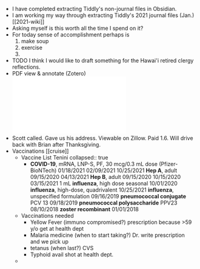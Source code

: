 - I have completed extracting Tiddly's non-journal files in Obsidian.
- I am working my way through extracting Tiddly's 2021 journal files (Jan.) [[2021-wiki]]
- Asking myself is this worth all the time I spend on it?
- For today sense of accomplishment perhaps is
  1. make soup
  2. exercise
  3.
- TODO I think I would like to draft something for the Hawai'i retired clergy reflections.
- PDF view & annotate (Zotero) ![inc-exp-2022.pdf](../assets/inc-exp-2022_1666811872671_0.pdf)
- Scott called. Gave us his address. Viewable on Zillow. Paid 1.6. Will drive back with Brian after Thanksgiving.
- Vaccinations [[cruise]]
	- Vaccine List Tenini
	  collapsed:: true
		- **COVID-19**, mRNA, LNP-S, PF, 30 mcg/0.3 mL dose (Pfizer-BioNTech)
		     01/18/2021
		     02/09/2021
		     10/25/2021
		  **Hep A**, adult
		     09/15/2020
		     04/13/2021
		  **Hep B**, adult
		     09/15/2020
		     10/15/2020
		     03/15/2021    1 mL
		  **influenza**, high dose seasonal
		     10/01/2020
		  **influenza**, high-dose, quadrivalent
		     10/25/2021
		  **influenza**, unspecified formulation
		     09/16/2019
		  **pneumococcal conjugate** PCV 13
		     09/18/2019
		  **pneumococcal polysaccharide** PPV23
		     08/10/2018
		  **zoster recombinant**
		     01/01/2018
	- Vaccinations needed
		- Yellow Fever (immuno compromised?) prescription because >59 y/o get at health dept
		- Malaria medicine (when to start taking?) Dr. write prescription and we pick up
		- tetanus (when last?) CVS
		- Typhoid avail shot at health dept.
	-